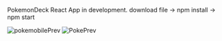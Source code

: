 PokemonDeck React App in development. download file -> npm install -> npm start

![pokemobilePrev](https://user-images.githubusercontent.com/61433996/132889180-426d18c0-986e-4cde-9e8c-2d9c0f21aafe.PNG)
![PokePrev](https://user-images.githubusercontent.com/61433996/132889186-e7d114a0-470c-4a29-b0df-c7bf961678bf.PNG)
